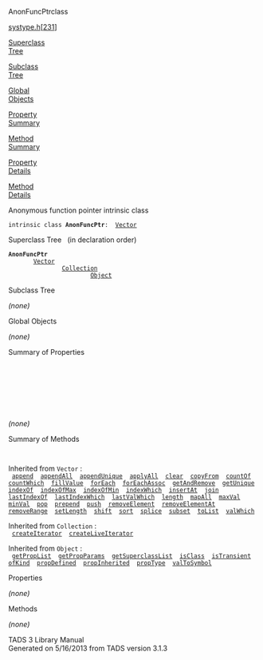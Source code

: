 ---
---
<span class="title">AnonFuncPtr</span><span class="type">class</span>

[systype.h](../file/systype.h.html)\[[231](../source/systype.h.html#231)\]

[Superclass  
Tree](#_SuperClassTree_)

[Subclass  
Tree](#_SubClassTree_)

[Global  
Objects](#_ObjectSummary_)

[Property  
Summary](#_PropSummary_)

[Method  
Summary](#_MethodSummary_)

[Property  
Details](#_Properties_)

[Method  
Details](#_Methods_)

<div class="fdesc">

Anonymous function pointer intrinsic class

`intrinsic class `**`AnonFuncPtr`**` :   `[`Vector`](../object/Vector.html)

</div>

<span id="_SuperClassTree_"></span>

<div class="mjhd">

<span class="hdln">Superclass Tree</span>   (in declaration order)

</div>

**`AnonFuncPtr`**  
`         `[`Vector`](../object/Vector.html)  
`                 `[`Collection`](../object/Collection.html)  
`                         `[`Object`](../object/Object.html)  
<span id="_SubClassTree_"></span>

<div class="mjhd">

<span class="hdln">Subclass Tree</span>  

</div>

*(none)* <span id="_ObjectSummary_"></span>

<div class="mjhd">

<span class="hdln">Global Objects</span>  

</div>

*(none)* <span id="_PropSummary_"></span>

<div class="mjhd">

<span class="hdln">Summary of Properties</span>  

</div>

` `

` `

` `

` `

*(none)* <span id="_MethodSummary_"></span>

<div class="mjhd">

<span class="hdln">Summary of Methods</span>  

</div>

` `

Inherited from `Vector` :  
` `[`append`](../object/Vector.html#append)`  `[`appendAll`](../object/Vector.html#appendAll)`  `[`appendUnique`](../object/Vector.html#appendUnique)`  `[`applyAll`](../object/Vector.html#applyAll)`  `[`clear`](../object/Vector.html#clear)`  `[`copyFrom`](../object/Vector.html#copyFrom)`  `[`countOf`](../object/Vector.html#countOf)`  `[`countWhich`](../object/Vector.html#countWhich)`  `[`fillValue`](../object/Vector.html#fillValue)`  `[`forEach`](../object/Vector.html#forEach)`  `[`forEachAssoc`](../object/Vector.html#forEachAssoc)`  `[`getAndRemove`](../object/Vector.html#getAndRemove)`  `[`getUnique`](../object/Vector.html#getUnique)`  `[`indexOf`](../object/Vector.html#indexOf)`  `[`indexOfMax`](../object/Vector.html#indexOfMax)`  `[`indexOfMin`](../object/Vector.html#indexOfMin)`  `[`indexWhich`](../object/Vector.html#indexWhich)`  `[`insertAt`](../object/Vector.html#insertAt)`  `[`join`](../object/Vector.html#join)`  `[`lastIndexOf`](../object/Vector.html#lastIndexOf)`  `[`lastIndexWhich`](../object/Vector.html#lastIndexWhich)`  `[`lastValWhich`](../object/Vector.html#lastValWhich)`  `[`length`](../object/Vector.html#length)`  `[`mapAll`](../object/Vector.html#mapAll)`  `[`maxVal`](../object/Vector.html#maxVal)`  `[`minVal`](../object/Vector.html#minVal)`  `[`pop`](../object/Vector.html#pop)`  `[`prepend`](../object/Vector.html#prepend)`  `[`push`](../object/Vector.html#push)`  `[`removeElement`](../object/Vector.html#removeElement)`  `[`removeElementAt`](../object/Vector.html#removeElementAt)`  `[`removeRange`](../object/Vector.html#removeRange)`  `[`setLength`](../object/Vector.html#setLength)`  `[`shift`](../object/Vector.html#shift)`  `[`sort`](../object/Vector.html#sort)`  `[`splice`](../object/Vector.html#splice)`  `[`subset`](../object/Vector.html#subset)`  `[`toList`](../object/Vector.html#toList)`  `[`valWhich`](../object/Vector.html#valWhich)`  `

Inherited from `Collection` :  
` `[`createIterator`](../object/Collection.html#createIterator)`  `[`createLiveIterator`](../object/Collection.html#createLiveIterator)`  `

Inherited from `Object` :  
` `[`getPropList`](../object/Object.html#getPropList)`  `[`getPropParams`](../object/Object.html#getPropParams)`  `[`getSuperclassList`](../object/Object.html#getSuperclassList)`  `[`isClass`](../object/Object.html#isClass)`  `[`isTransient`](../object/Object.html#isTransient)`  `[`ofKind`](../object/Object.html#ofKind)`  `[`propDefined`](../object/Object.html#propDefined)`  `[`propInherited`](../object/Object.html#propInherited)`  `[`propType`](../object/Object.html#propType)`  `[`valToSymbol`](../object/Object.html#valToSymbol)`  `

<span id="_Properties_"></span>

<div class="mjhd">

<span class="hdln">Properties</span>  

</div>

*(none)* <span id="_Methods_"></span>

<div class="mjhd">

<span class="hdln">Methods</span>  

</div>

*(none)*

<div class="ftr">

TADS 3 Library Manual  
Generated on 5/16/2013 from TADS version 3.1.3

</div>
